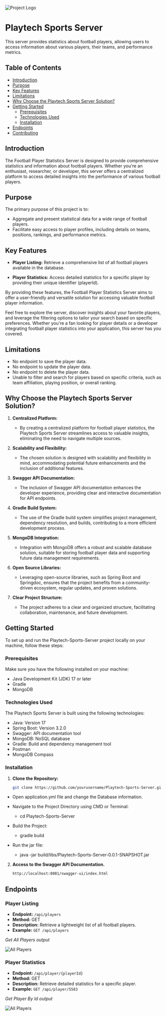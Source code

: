 ![Project Logo](https://www.slotsuk.co.uk/images/local/misc/playtechplaytechlogopng1.png)
# Playtech Sports Server

This server provides statistics about football players, allowing users to access information about various players, their teams, and performance metrics.

## Table of Contents

- [Introduction](#introduction)
- [Purpose](#Purpose)
- [Key Features](#key-features)
- [Limitations](#limitations)
- [Why Choose the Playtech Sports Server Solution?](#Solutions)
- [Getting Started](#getting-started)
    - [Prerequisites](#prerequisites)
    - [Technologies Used](#technologies-used)
    - [Installation](#installation)
- [Endpoints](#endpoints)
- [Contributing](#contributing)

## Introduction

The Football Player Statistics Server is designed to provide comprehensive statistics and information about football players. Whether you're an enthusiast, researcher, or developer, this server offers a centralized platform to access detailed insights into the performance of various football players.

## Purpose
The primary purpose of this project is to:

- Aggregate and present statistical data for a wide range of football players.
- Facilitate easy access to player profiles, including details on teams, positions, rankings, and performance metrics.

## Key Features

- **Player Listing:** Retrieve a comprehensive list of all football players available in the database.


- **Player Statistics:** Access detailed statistics for a specific player by providing their unique identifier (playerId).


By providing these features, the Football Player Statistics Server aims to offer a user-friendly and versatile solution for accessing valuable football player information.

Feel free to explore the server, discover insights about your favorite players, and leverage the filtering options to tailor your search based on specific preferences. Whether you're a fan looking for player details or a developer integrating football player statistics into your application, this server has you covered.

## Limitations

- No endpoint to save the player data.
- No endpoint to update the player data.
- No endpoint to delete the player data.
- Unable to filter and search for players based on specific criteria, such as team affiliation, playing position, or overall ranking.

## Why Choose the Playtech Sports Server Solution?

1. **Centralized Platform:**
    - By creating a centralized platform for football player statistics, the Playtech Sports Server streamlines access to valuable insights, eliminating the need to navigate multiple sources.


2. **Scalability and Flexibility:**
    - The chosen solution is designed with scalability and flexibility in mind, accommodating potential future enhancements and the inclusion of additional features.


3. **Swagger API Documentation:**
    - The inclusion of Swagger API documentation enhances the developer experience, providing clear and interactive documentation for API endpoints.


4. **Gradle Build System:**
    - The use of the Gradle build system simplifies project management, dependency resolution, and builds, contributing to a more efficient development process.


5. **MongoDB Integration:**
    - Integration with MongoDB offers a robust and scalable database solution, suitable for storing football player data and supporting future data management requirements.


6. **Open Source Libraries:**
    - Leveraging open-source libraries, such as Spring Boot and Springdoc, ensures that the project benefits from a community-driven ecosystem, regular updates, and proven solutions.


7. **Clear Project Structure:**
    - The project adheres to a clear and organized structure, facilitating collaboration, maintenance, and future development.

## Getting Started

To set up and run the Playtech-Sports-Server project locally on your machine, follow these steps:

### Prerequisites

Make sure you have the following installed on your machine:

- Java Development Kit (JDK) 17 or later
- Gradle
- MongoDB


### Technologies Used

The Playtech Sports Server is built using the following technologies:

- Java: Version 17
- Spring Boot: Version 3.2.0
- Swagger: API documentation tool
- MongoDB: NoSQL database
- Gradle: Build and dependency management tool
- Postman
- MongoDB Compass

### Installation

1. **Clone the Repository:**

   ```bash
   git clone https://github.com/yourusername/Playtech-Sports-Server.git

- Open application.yml file and change the Database information.


- Navigate to the Project Directory using CMD or Terminal:
    - cd Playtech-Sports-Server


- Build the Project:
    - gradle build


- Run the jar file:
    - java -jar build/libs/Playtech-Sports-Server-0.0.1-SNAPSHOT.jar

2. **Access to the Swagger API Documentation.**

      ```bash
      http://localhost:8081/swagger-ui/index.html

## Endpoints

### Player Listing

- **Endpoint:** `/api/players`
- **Method:** GET
- **Description:** Retrieve a lightweight list of all football players.
- **Example:** `GET /api/players`

*Get All Players output*

![All Players](/src/main/resources/static/All_Players.png)

### Player Statistics

- **Endpoint:** `/api/player/{playerId}`
- **Method:** GET
- **Description:** Retrieve detailed statistics for a specific player.
- **Example:** `GET /api/player/5583`

*Get Player By Id output*

![All Players](/src/main/resources/static/Player_By_Id.png)